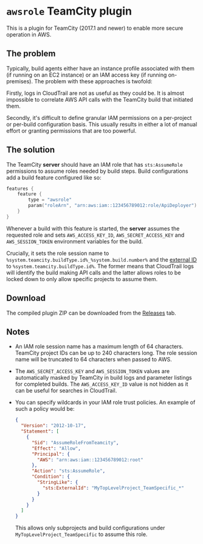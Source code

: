 # `awsrole` TeamCity plugin

This is a plugin for TeamCity (2017.1 and newer) to enable more secure operation
in AWS.

## The problem

Typically, build agents either have an instance profile associated with them (if
running on an EC2 instance) or an IAM access key (if running on-premises). The
problem with these approaches is twofold:

Firstly, logs in CloudTrail are not as useful as they could be. It is almost
impossible to correlate AWS API calls with the TeamCity build that initiated them.

Secondly, it's difficult to define granular IAM permissions on a per-project or
per-build configuration basis. This usually results in either a lot of manual
effort or granting permissions that are too powerful.

## The solution

The TeamCity **server** should have an IAM role that has `sts:AssumeRole` permissions
to assume roles needed by build steps. Build configurations add a build feature 
configured like so:

```kotlin
features {
    feature {
        type = "awsrole"
        param("roleArn", "arn:aws:iam::123456789012:role/ApiDeployer")
    }
}
```

Whenever a build with this feature  is started, the **server** assumes the 
requested role and sets `AWS_ACCESS_KEY_ID`, `AWS_SECRET_ACCESS_KEY` and 
`AWS_SESSION_TOKEN` environment variables for the build. 

Crucially, it sets the role session name to `%system.teamcity.buildType.id%_%system.build.number%` 
and the [external ID][external-id] to `%system.teamcity.buildType.id%`. The former
means that CloudTrail logs will identify the build making API calls and the latter
allows roles to be locked down to only allow specific projects to assume them.

## Download

The compiled plugin ZIP can be downloaded from the [Releases][releases] tab.

## Notes

* An IAM role session name has a maximum length of 64 characters. TeamCity project
  IDs can be up to 240 characters long. The role session name will be truncated
  to 64 characters when passed to AWS.
  
* The `AWS_SECRET_ACCESS_KEY` and `AWS_SESSION_TOKEN` values are automatically masked
  by TeamCity in build logs and parameter listings for completed builds. The
  `AWS_ACCESS_KEY_ID` value is not hidden as it can be useful for searches in
  CloudTrail.
  
* You can specify wildcards in your IAM role trust policies. An example of such
  a policy would be:
  
  ```json
  {
    "Version": "2012-10-17",
    "Statement": [
      {
        "Sid": "AssumeRoleFromTeamcity",
        "Effect": "Allow",
        "Principal": {
          "AWS": "arn:aws:iam::123456789012:root"
        },
        "Action": "sts:AssumeRole",
        "Condition": {
          "StringLike": {
            "sts:ExternalId": "MyTopLevelProject_TeamSpecific_*"
          }
        }
      }
    ]
  }
  ```
  
  This allows only subprojects and build configurations under `MyTopLevelProject_TeamSpecific`
  to assume this role.

[external-id]: https://docs.aws.amazon.com/IAM/latest/UserGuide/id_roles_create_for-user_externalid.html
[releases]: https://github.com/glassechidna/teamcity-awsrole-plugin/releases

